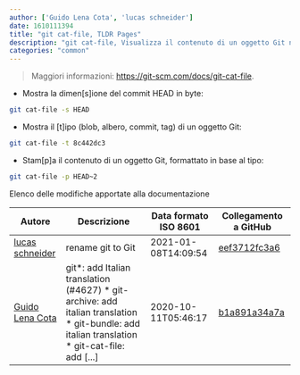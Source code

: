 ```yaml
---
author: ['Guido Lena Cota', 'lucas schneider']
date: 1610111394
title: "git cat-file, TLDR Pages"
description: "git cat-file, Visualizza il contenuto di un oggetto Git nel repository o mostrane dimensione e tipo."
categories: "common"
---
```

> Maggiori informazioni: <https://git-scm.com/docs/git-cat-file>.

- Mostra la dimen[s]ione del commit HEAD in byte:

```bash
git cat-file -s HEAD
```

- Mostra il [t]ipo (blob, albero, commit, tag) di un oggetto Git:

```bash
git cat-file -t 8c442dc3
```

- Stam[p]a il contenuto di un oggetto Git, formattato in base al tipo:

```bash
git cat-file -p HEAD~2
```
Elenco delle modifiche apportate alla documentazione


Autore | Descrizione | Data formato ISO 8601 | Collegamento a GitHub
------|-----|-----|-----
[lucas schneider](mailto:casdpa@gmail.com) | rename git to Git | 2021-01-08T14:09:54 | [eef3712fc3a6](https://github.com/tldr-pages/tldr/commit/eef3712fc3a6a3774384b2e4ed934583c8349d75)
[Guido Lena Cota](mailto:guido.lenacota@gmail.com) | git*: add Italian translation (#4627) * git-archive: add italian translation * git-bundle: add italian translation * git-cat-file: add [...] | 2020-10-11T05:46:17 | [b1a891a34a7a](https://github.com/tldr-pages/tldr/commit/b1a891a34a7a1d75b7b11fea3d9c3206713822f7)

